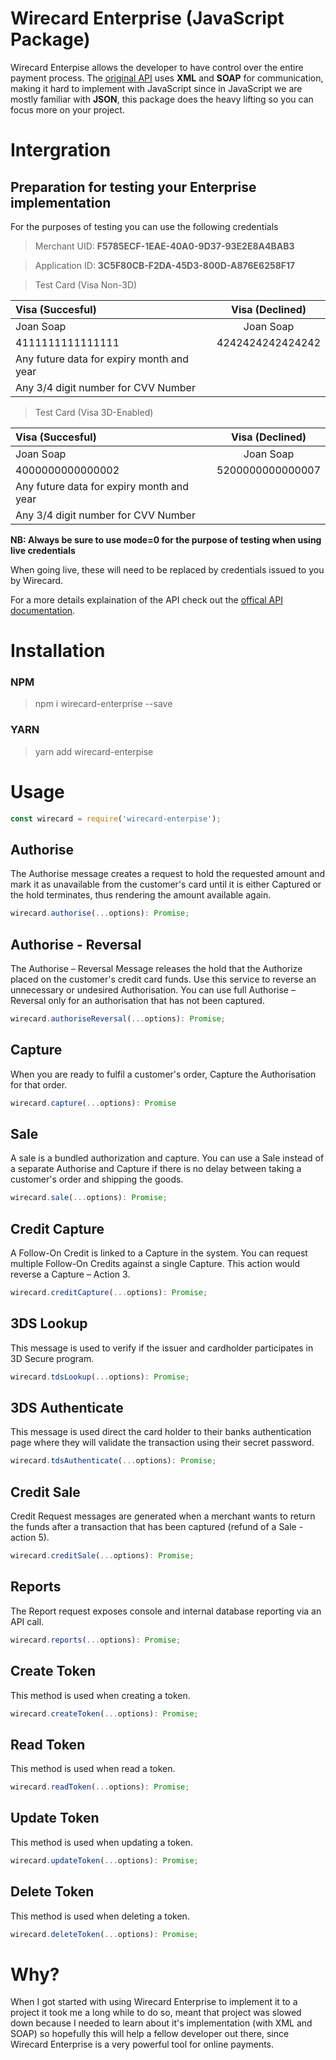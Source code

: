 # Wirecard Enterprise (JavaScript Package)
Wirecard Enterpise allows the developer to have control over the entire payment process. The [original API](https://developers.wirecard.co.za/enterprise.php) uses **XML** and **SOAP** for communication, making it hard to implement with JavaScript since in JavaScript we are mostly familiar with **JSON**, this package does the heavy lifting so you can focus more on your project.

# Intergration
## Preparation for testing your Enterprise implementation
For the purposes of testing you can use the following credentials
> Merchant UID: **F5785ECF-1EAE-40A0-9D37-93E2E8A4BAB3**

> Application ID: **3C5F80CB-F2DA-45D3-800D-A876E6258F17**

> Test Card (Visa Non-3D)

| Visa (Succesful)       | Visa (Declined)   |
| :------------- | :----------: |
|  Joan Soap  | Joan Soap  |
| 4111111111111111   | 4242424242424242 |
| Any future data for expiry month and year
| Any 3/4 digit number for CVV Number

> Test Card (Visa 3D-Enabled)

| Visa (Succesful)       | Visa (Declined)   |
| :------------- | :----------: |
|  Joan Soap  | Joan Soap  |
| 4000000000000002   | 5200000000000007 |
| Any future data for expiry month and year
| Any 3/4 digit number for CVV Number

**NB: Always be sure to use mode=0 for the purpose of testing when using live credentials**

When going live, these will need to be replaced by credentials issued to you by Wirecard.

For a more details explaination of the API check out the [offical API documentation](https://developers.wirecard.co.za/enterprise.php).

# Installation
### NPM
> npm i wirecard-enterprise --save
### YARN
> yarn add wirecard-enterpise

# Usage

```js
const wirecard = require('wirecard-enterpise');
```

## Authorise
The  Authorise message creates a request to hold the requested amount and mark it as unavailable from the customer's card until it is either Captured or the hold terminates, thus rendering the amount available again.
```js
wirecard.authorise(...options): Promise;
```

## Authorise - Reversal
The Authorise – Reversal Message releases the hold that the Authorize placed on the customer's credit card funds. Use this service to reverse an unnecessary or undesired Authorisation. You can use full Authorise – Reversal only for an authorisation that has not been captured.
```js
wirecard.authoriseReversal(...options): Promise;
```
## Capture

When you are ready to fulfil a customer's order, Capture the Authorisation for that order.
```js
wirecard.capture(...options): Promise
```

## Sale
A sale is a bundled authorization and capture. You can use a Sale instead of a separate Authorise and Capture if there is no delay between taking a customer's order and shipping the goods.

```js
wirecard.sale(...options): Promise;
```

## Credit Capture
A Follow-On Credit is linked to a Capture in the system. You can request multiple Follow-On Credits against a single Capture. This action would reverse a Capture – Action 3.

```js
wirecard.creditCapture(...options): Promise;
```

## 3DS Lookup
This message is used to verify if the issuer and cardholder participates in 3D Secure program.

```js
wirecard.tdsLookup(...options): Promise;
```

## 3DS Authenticate
This message is used direct the card holder to their banks authentication page where they will validate the transaction using their secret password.

```js
wirecard.tdsAuthenticate(...options): Promise;
```

## Credit Sale
Credit Request messages are generated when a merchant wants to return the funds after  a transaction that has been captured (refund of a Sale - action 5).

```js
wirecard.creditSale(...options): Promise;
```

## Reports
The Report request exposes console and internal database reporting via an API call.

```js
wirecard.reports(...options): Promise;
```

## Create Token
This method is used when creating a token.

```js
wirecard.createToken(...options): Promise;
```

## Read Token
This method is used when read a token.

```js
wirecard.readToken(...options): Promise;
```

## Update Token
This method is used when updating a token.

```js
wirecard.updateToken(...options): Promise;
```

## Delete Token
This method is used when deleting a token.

```js
wirecard.deleteToken(...options): Promise;
```

# Why?
When I got started with using Wirecard Enterprise to implement it to a project it took me a long while to do so, meant that project was slowed down because I needed to learn about it's implementation (with XML and SOAP) so hopefully this will help a fellow developer out there, since Wirecard Enterprise is a very powerful tool for online payments.
